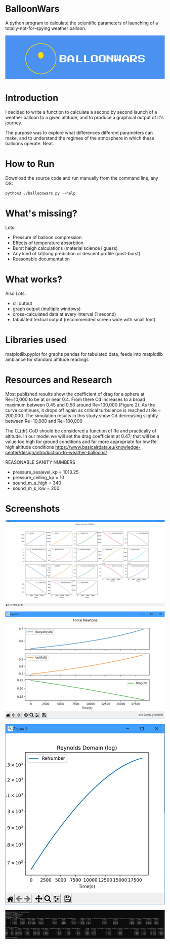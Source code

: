 # BalloonWars 

A python program to calculate the scientific parameters of launching of a totally-not-for-spying weather balloon.

![BalloonWars Logo](logo/balloonwars-logo-cropped.png?raw=true "BalloonWars Logo")

# Introduction

I decided to write a function to calculate a second by second launch of a weather balloon to a given altitude, and to produce a graphical output of it's journey.

The purpose was to explore what differences different parameters can make, and to understand the regimes of the atmosphere in which these balloons operate.  Neat.


# How to Run

Download the source code and run manually from the command line, any OS: 
```
python3 ./balloonwars.py --help
```

# What's missing? 

Lots.  

- Pressure of balloon compression
- Effects of temperature absorbtion
- Burst heigh calculations (material science i guess)
- Any kind of lat/long prediction or descent profile (post-burst)
- Reasonable documentation


# What works? 

Also Lots.

- cli output 
- graph output (multiple windows)
- cross-calculated data at every interval (1 second)
- tabulated textual output (recommended screen wide with small font)


# Libraries used

matplotlib.pyplot for graphs
pandas for tabulated data, feeds into matplotlib
ambiance for standard altitude readings


# Resources and Research

Most published results show the coefficient of drag for a sphere at Re=10,000 to
be at or near 0.4. From there Cd increases to a broad maximum between 0.45 and 0.50
around Re=100,000 (Figure 2). As the curve continues, it drops off again as critical
turbulence is reached at Re ~ 200,000. The simulation results in this study show Cd
decreasing slightly between Re=10,000 and Re=100,000

The C_{dr} CoD should be considered a function of Re and practically of altitude. 
In our model we will set the drag coefficient at 0.47; 
that will be a value too high for ground conditions and far more appropriate for low Re high altitude conditions
https://www.basicairdata.eu/knowledge-center/design/introduction-to-weather-balloons/

REASONABLE SANITY NUMBERS    
- pressure_sealevel_kp = 1013.25
- pressure_ceiling_kp = 10 
- sound_m_s_high = 340
- sound_m_s_low = 200


# Screenshots


![BalloonWars Various](screenshots/BalloonWars-Figure-1-Various.PNG?raw=true "Figure-1-Various")

![BalloonWars Newtons](screenshots/BalloonWars-Figure-2-Newtons.PNG?raw=true "Figure-2-Newtons")

![BalloonWars Reynolds](screenshots/BalloonWars-Figure-3-Reynolds-Domains.PNG?raw=true "Figure-3-Reynolds")

![BalloonWars CLI Output](screenshots/BalloonWars-Figure-4-CLI-output.PNG?raw=true "Figure-4-CLI-output")

